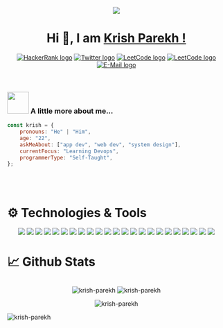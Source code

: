 <p align="center">
<img src="https://github.com/Krish-Parekh/Krish-Parekh/assets/73629899/6ec48251-bd75-4ff3-919a-080daa8428ac" />
</p>



<h1 align="center">Hi 👋, I am <a href="https://krish-parekh-portfolio.netlify.app/" target="_blank"> Krish Parekh ! </a></h1>

<p align="center">
  <a href="https://www.hackerrank.com/krishp4123" target="_blank"><img src="https://img.shields.io/static/v1?label=HackerRank&message=krishp4123&style=flat-square&logo=HackerRank&color=blue" alt="HackerRank logo" /></a>
  <a href="https://twitter.com/KrishParekhDev" target="_blank"><img src="https://img.shields.io/static/v1?label=Twitter&message=Krish Parekh&style=flat-square&logo=twitter&color=blue" alt="Twitter logo" /></a>
  <a href="https://leetcode.com/Krish_Parekh/" target="_blank"><img src="https://img.shields.io/static/v1?label=LeetCode&message=Krish_Parekh&style=flat-square&logo=LeetCode&color=blue" alt="LeetCode logo" /></a>
  <a href="https://hashnode.com/@KrishParekh" target="_blank"><img src="https://img.shields.io/static/v1?label=Hashnode&message=Krish_Parekh&style=flat-square&logo=hashnode&color=blue" alt="LeetCode logo" /></a>
  <a href="mailto:krishparekh303@gmail.com" target="_blank"><img src="https://img.shields.io/static/v1?label=E-Mail&message=krishparekh303@gmail.com&style=flat-square&logo=Mail.Ru&color=blue" alt="E-Mail logo" /></a>
 </p>

<br />

### <img src="https://media.giphy.com/media/VgCDAzcKvsR6OM0uWg/giphy.gif" width="50"> A little more about me...  

```javascript
const krish = {
    pronouns: "He" | "Him",
    age: "22",
    askMeAbout: ["app dev", "web dev", "system design"],
    currentFocus: "Learning Devops",
    programmerType: "Self-Taught",
};
```



<br />
<br />


<h1>⚙️ Technologies & Tools</h1>
<p align="center">
    <img src="https://img.shields.io/badge/-android-7F52F?logo=android&logoColor=white&style=for-the-badge">
    <img src="https://img.shields.io/badge/-kotlin-7F52FF?logo=kotlin&logoColor=white&style=for-the-badge">
    <img src="https://img.shields.io/badge/-firebase-051e34?logo=firebase&logoColor=yellow&style=for-the-badge">
    <img src="https://img.shields.io/badge/html5-%23E34F26.svg?style=for-the-badge&logo=html5&logoColor=white">
    <img src="https://img.shields.io/badge/css3-%231572B6.svg?style=for-the-badge&logo=css3&logoColor=white">
    <img src="https://img.shields.io/badge/javascript-%23323330.svg?style=for-the-badge&logo=javascript&logoColor=%23F7DF1E">
    <img src="https://img.shields.io/badge/bootstrap-%23563D7C.svg?style=for-the-badge&logo=bootstrap&logoColor=white">
    <img src="https://img.shields.io/badge/-ReactJs-61DAFB?logo=react&logoColor=white&style=for-the-badge">
    <img src="https://img.shields.io/badge/node.js-6DA55F?style=for-the-badge&logo=node.js&logoColor=white">
    <img src="https://img.shields.io/badge/express.js-%23404d59.svg?style=for-the-badge&logo=express&logoColor=%2361DAFB">
    <img src="https://img.shields.io/badge/-C-BC8F8F?logo=c&logoColor=black&style=for-the-badge">
    <img src="https://img.shields.io/badge/C++-%2300599C.svg?style=for-the-badge&logo=c%2B%2B&logoColor=white">
    <img src="https://img.shields.io/badge/java-%23ED8B00.svg?style=for-the-badge&logo=java&logoColor=white">
    <img src="https://img.shields.io/badge/python-3670A0?style=for-the-badge&logo=python&logoColor=ffdd54">
    <img src="https://img.shields.io/badge/MongoDB-%234ea94b.svg?style=for-the-badge&logo=mongodb&logoColor=white">
    <img src="https://img.shields.io/badge/-postgreSQL-FFFFE0?logo=postgreSQL&logoColor=LightSteelBlue&style=for-the-badge">
    <img src="https://img.shields.io/badge/-mySQL-FFFFE0?logo=mySQL&logoColor=OrangeRed&style=for-the-badge">
    <img src="https://img.shields.io/badge/-SQLite-FFFFE0?logo=SQLite&logoColor=blue&style=for-the-badge">
    <img src="https://img.shields.io/badge/.net-%23512BD4.svg?style=for-the-badge&logo=.net&logoColor=white">
    <img src="https://img.shields.io/badge/flask-%23000.svg?style=for-the-badge&logo=flask&logoColor=white">
    <img src="https://img.shields.io/badge/Heroku-%23430098.svg?style=for-the-badge&logo=heroku&logoColor=white">
    <img src="https://img.shields.io/badge/-figma-FFFFE0?logo=figma&logoColor=OrangeRed&style=for-the-badge">
    <img src="https://img.shields.io/badge/-xd-FFEFD5?logo=adobe-xd&logoColor=purple&style=for-the-badge">
</p>

<h1>📈 Github Stats</h1>

<p align="center">
<img align="center" style="margin-top:10px"  src="https://github-readme-stats.vercel.app/api?username=krish-parekh&show_icons=true&theme=algolia&locale=en" alt="krish-parekh" />
<img align="center" style="margin-top:10px" src="https://github-readme-streak-stats.herokuapp.com/?user=krish-parekh&theme=algolia" alt="krish-parekh" />
</p>
<p align="center">
<img src="https://github-readme-stats.vercel.app/api/top-langs?username=krish-parekh&show_icons=true&theme=algolia&locale=en&layout=compact" alt="krish-parekh" />
</p>

<p>
<p align="left"> <img src="https://komarev.com/ghpvc/?username=krish-parekh&label=Profile%20views&color=0e75b6&style=flat" alt="krish-parekh" /> </p>
</p>
